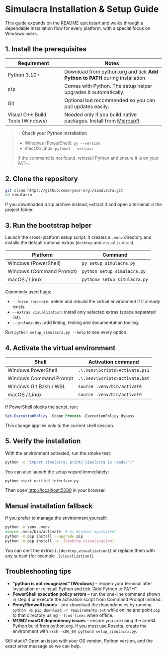 # Simulacra Installation & Setup Guide

This guide expands on the README quickstart and walks through a dependable
installation flow for every platform, with a special focus on Windows users.

## 1. Install the prerequisites

| Requirement | Notes |
| --- | --- |
| Python 3.10+ | Download from [python.org](https://www.python.org/downloads/) and tick **Add Python to PATH** during installation. |
| `pip` | Comes with Python. The setup helper upgrades it automatically. |
| Git | Optional but recommended so you can pull updates easily. |
| Visual C++ Build Tools (Windows) | Needed only if you build native packages. Install from [Microsoft](https://visualstudio.microsoft.com/visual-cpp-build-tools/). |

> 💡 **Check your Python installation**
>
> - Windows (PowerShell): `py --version`
> - macOS/Linux: `python3 --version`
>
> If the command is not found, reinstall Python and ensure it is on your PATH.

## 2. Clone the repository

```bash
git clone https://github.com/<your-org>/simulacra.git
cd simulacra
```

If you downloaded a zip archive instead, extract it and open a terminal in the
project folder.

## 3. Run the bootstrap helper

Launch the cross-platform setup script. It creates a `.venv` directory and
installs the default optional extras (`desktop` and `visualization`).

| Platform | Command |
| --- | --- |
| Windows (PowerShell) | `py setup_simulacra.py` |
| Windows (Command Prompt) | `python setup_simulacra.py` |
| macOS / Linux | `python3 setup_simulacra.py` |

Commonly used flags:

- `--force-recreate`: delete and rebuild the virtual environment if it already exists.
- `--extras visualization`: install only selected extras (space separated list).
- `--include-dev`: add linting, testing and documentation tooling.

Run `python setup_simulacra.py --help` to see every option.

## 4. Activate the virtual environment

| Shell | Activation command |
| --- | --- |
| Windows PowerShell | `.\.venv\Scripts\Activate.ps1` |
| Windows Command Prompt | `.\.venv\Scripts\activate.bat` |
| Windows Git Bash / WSL | `source .venv/bin/activate` |
| macOS / Linux | `source .venv/bin/activate` |

If PowerShell blocks the script, run:

```powershell
Set-ExecutionPolicy -Scope Process -ExecutionPolicy Bypass
```

This change applies only to the current shell session.

## 5. Verify the installation

With the environment activated, run the smoke test:

```bash
python -c "import simulacra; print('Simulacra is ready!')"
```

You can also launch the setup wizard immediately:

```bash
python start_unified_interface.py
```

Then open <http://localhost:5000> in your browser.

## Manual installation fallback

If you prefer to manage the environment yourself:

```bash
python -m venv .venv
source .venv/bin/activate  # or Windows equivalent
python -m pip install --upgrade pip
python -m pip install -e .[desktop,visualization]
```

You can omit the extras (`.[desktop,visualization]`) or replace them with any
subset (for example `.[visualization]`).

## Troubleshooting tips

- **“python is not recognized” (Windows)** – reopen your terminal after
  installation or reinstall Python and tick “Add Python to PATH”.
- **PowerShell execution policy errors** – run the one-line command shown in
  step 4 or execute the activation script from Command Prompt instead.
- **Proxy/firewall issues** – pre-download the dependencies by running
  `python -m pip download -r requirements.txt` while online and point `pip` to
  that directory using `--find-links` when offline.
- **M1/M2 macOS dependency issues** – ensure you are using the arm64 Python
  build from python.org. If you must use Rosetta, create the environment with
  `arch -x86_64 python3 setup_simulacra.py`.

Still stuck? Open an issue with your OS version, Python version, and the exact
error message so we can help.
